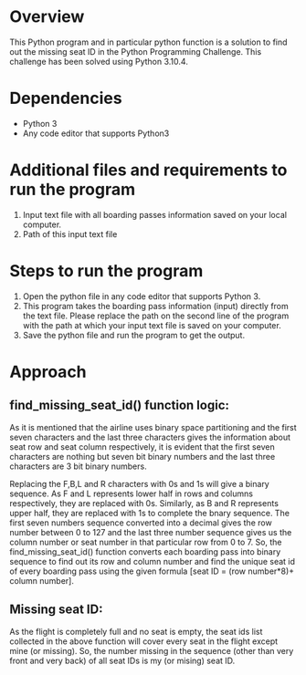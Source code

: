 # Overview

This Python program and in particular python function is a solution to find out the missing seat ID in the Python Programming Challenge. This challenge has been solved using Python 3.10.4.

# Dependencies

* Python 3
* Any code editor that supports Python3

# Additional files and requirements to run the program

1. Input text file with all boarding passes information saved on your local computer.
2. Path of this input text file

# Steps to run the program

1. Open the python file in any code editor that supports Python 3.
2. This program takes the boarding pass information (input) directly from the text file. Please replace the path on the second line of the program with the path at        which your input text file is saved on your computer.
3. Save the python file and run the program to get the output.


# Approach

## find_missing_seat_id() function logic:
As it is mentioned that the airline uses binary space partitioning and the first seven characters and the last three characters gives the information about seat row and seat column respectively, it is evident that the first seven characters are nothing but seven bit binary numbers and the last three characters are 3 bit binary numbers.

Replacing the F,B,L and R characters with 0s and 1s will give a binary sequence. As F and L represents lower half in rows and columns respectively, they are replaced with 0s. Similarly, as B and R represents upper half, they are replaced with 1s to complete the bnary sequence. The first seven numbers sequence converted into a decimal gives the row number between 0 to 127 and the last three number sequence gives us the column number or seat number in that particular row from 0 to 7.
So, the find_missing_seat_id() function converts each boarding pass into binary sequence to find out its row and column number and find the unique seat id of every boarding pass using the given formula [seat ID = (row number*8)+ column number].

## Missing seat ID:
As the flight is completely full and no seat is empty, the seat ids list collected in the above function will cover every seat in the flight except mine (or missing). So, the number missing in the sequence (other than very front and very back) of all seat IDs is my (or mising) seat ID.

